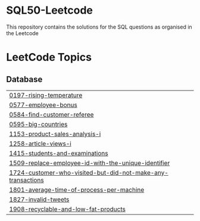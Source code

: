 # SQL50-Leetcode
This repository contains the solutions for the SQL questions as organised in the Leetcode 

<!---LeetCode Topics Start-->
# LeetCode Topics
## Database
|  |
| ------- |
| [0197-rising-temperature](https://github.com/sapta0069/SQL50-Leetcode/tree/master/0197-rising-temperature) |
| [0577-employee-bonus](https://github.com/sapta0069/SQL50-Leetcode/tree/master/0577-employee-bonus) |
| [0584-find-customer-referee](https://github.com/sapta0069/SQL50-Leetcode/tree/master/0584-find-customer-referee) |
| [0595-big-countries](https://github.com/sapta0069/SQL50-Leetcode/tree/master/0595-big-countries) |
| [1153-product-sales-analysis-i](https://github.com/sapta0069/SQL50-Leetcode/tree/master/1153-product-sales-analysis-i) |
| [1258-article-views-i](https://github.com/sapta0069/SQL50-Leetcode/tree/master/1258-article-views-i) |
| [1415-students-and-examinations](https://github.com/sapta0069/SQL50-Leetcode/tree/master/1415-students-and-examinations) |
| [1509-replace-employee-id-with-the-unique-identifier](https://github.com/sapta0069/SQL50-Leetcode/tree/master/1509-replace-employee-id-with-the-unique-identifier) |
| [1724-customer-who-visited-but-did-not-make-any-transactions](https://github.com/sapta0069/SQL50-Leetcode/tree/master/1724-customer-who-visited-but-did-not-make-any-transactions) |
| [1801-average-time-of-process-per-machine](https://github.com/sapta0069/SQL50-Leetcode/tree/master/1801-average-time-of-process-per-machine) |
| [1827-invalid-tweets](https://github.com/sapta0069/SQL50-Leetcode/tree/master/1827-invalid-tweets) |
| [1908-recyclable-and-low-fat-products](https://github.com/sapta0069/SQL50-Leetcode/tree/master/1908-recyclable-and-low-fat-products) |
<!---LeetCode Topics End-->